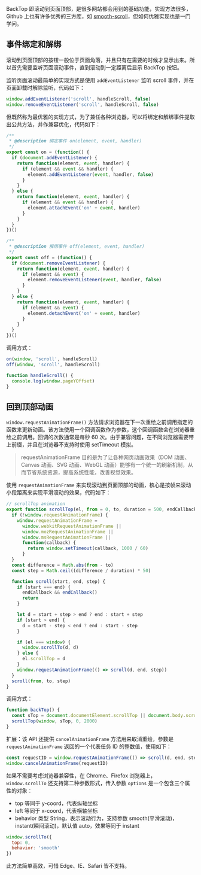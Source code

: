 [pixiv: 58332075]: # 'https://chanshiyu.com/poi/2019/17.jpg'

BackTop 即滚动到页面顶部，是很多网站都会用到的基础功能，实现方法很多，Github 上也有许多优秀的三方库，如 [smooth-scroll](https://github.com/cferdinandi/smooth-scroll)，但如何优雅实现也是一门学问。

## 事件绑定和解绑

滚动到页面顶部的按钮一般位于页面角落，并且只有在需要的时候才显示出来。所以首先需要监听页面滚动事件，直到滚动到一定距离后显示 BackTop 按钮。

监听页面滚动最简单的实现方式是使用 `addEventListener` 监听 scroll 事件，并在页面卸载时解除监听，代码如下：

```javascript
window.addEventListener('scroll', handleScroll, false)
window.removeEventListener('scroll', handleScroll, false)
```

但既然称为最优雅的实现方式，为了兼任各种浏览器，可以将绑定和解绑事件提取出公共方法，并作兼容优化，代码如下：

```javascript
/**
 * @description 绑定事件 on(element, event, handler)
 */
export const on = (function() {
  if (document.addEventListener) {
    return function(element, event, handler) {
      if (element && event && handler) {
        element.addEventListener(event, handler, false)
      }
    }
  } else {
    return function(element, event, handler) {
      if (element && event && handler) {
        element.attachEvent('on' + event, handler)
      }
    }
  }
})()

/**
 * @description 解绑事件 off(element, event, handler)
 */
export const off = (function() {
  if (document.removeEventListener) {
    return function(element, event, handler) {
      if (element && event) {
        element.removeEventListener(event, handler, false)
      }
    }
  } else {
    return function(element, event, handler) {
      if (element && event) {
        element.detachEvent('on' + event, handler)
      }
    }
  }
})()
```

调用方式：

```javascript
on(window, 'scroll', handleScroll)
off(window, 'scroll', handleScroll)

function handleScroll() {
  console.log(window.pageYOffset)
}
```

## 回到顶部动画

`window.requestAnimationFrame()` 方法请求浏览器在下一次重绘之前调用指定的函数来更新动画。该方法使用一个回调函数作为参数，这个回调函数会在浏览器重绘之前调用。回调的次数通常是每秒 60 次。由于兼容问题，在不同浏览器需要带上前缀，并且在浏览器不支持时使用 setTimeout 模拟。

> requestAnimationFrame 目的是为了让各种网页动画效果（DOM 动画、Canvas 动画、SVG 动画、WebGL 动画）能够有一个统一的刷新机制，从而节省系统资源，提高系统性能，改善视觉效果。

使用 `requestAnimationFrame` 来实现滚动到页面顶部的动画，核心是按帧来滚动小段距离来实现平滑滚动的效果，代码如下：

```javascript
// scrollTop animation
export function scrollTop(el, from = 0, to, duration = 500, endCallback) {
  if (!window.requestAnimationFrame) {
    window.requestAnimationFrame =
      window.webkitRequestAnimationFrame ||
      window.mozRequestAnimationFrame ||
      window.msRequestAnimationFrame ||
      function(callback) {
        return window.setTimeout(callback, 1000 / 60)
      }
  }
  const difference = Math.abs(from - to)
  const step = Math.ceil((difference / duration) * 50)

  function scroll(start, end, step) {
    if (start === end) {
      endCallback && endCallback()
      return
    }

    let d = start + step > end ? end : start + step
    if (start > end) {
      d = start - step < end ? end : start - step
    }

    if (el === window) {
      window.scrollTo(d, d)
    } else {
      el.scrollTop = d
    }
    window.requestAnimationFrame(() => scroll(d, end, step))
  }
  scroll(from, to, step)
}
```

调用方式：

```javascript
function backTop() {
  const sTop = document.documentElement.scrollTop || document.body.scrollTop
  scrollTop(window, sTop, 0, 2000)
}
```

扩展：该 API 还提供 `cancelAnimationFrame` 方法用来取消重绘，参数是 `requestAnimationFrame` 返回的一个代表任务 ID 的整数值，使用如下：

```javascript
const requestID = window.requestAnimationFrame(() => scroll(d, end, step))
window.cancelAnimationFrame(requestID)
```

如果不需要考虑浏览器兼容性，在 Chrome、Firefox 浏览器上，`window.scrollTo` 还支持第二种参数形式，传入参数 `options` 是一个包含三个属性的对象：

- top 等同于 y-coord，代表纵轴坐标
- left 等同于 x-coord，代表横轴坐标
- behavior 类型 String，表示滚动行为，支持参数 smooth(平滑滚动)，instant(瞬间滚动)，默认值 auto，效果等同于 instant

```javascript
window.scrollTo({
  top: 0,
  behavior: 'smooth'
})
```

此方法简单高效，可惜 Edge、IE、Safari 皆不支持。
